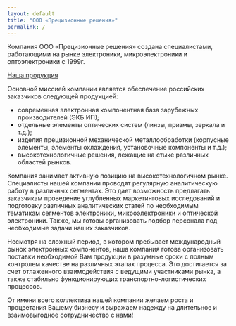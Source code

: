 ```yaml
---
layout: default
title: "ООО «Прецизионные решения»"
permalink: /
---
```

Компания ООО «Прецизионные решения» создана специалистами,
работающими на рынке электроники, микроэлектроники и оптоэлектроники с 1999г.

[Наша продукция](/productions)

Основной миссией компании является обеспечение российских заказчиков следующей продукцией:
- современная электронная компонентная база зарубежных производителей (ЭКБ ИП);
- отдельные элементы оптических систем (линзы, призмы, зеркала и т.д.);
- изделия прецизионной механической металлообработки (корпусные элементы,
  элементы охлаждения, установочные компоненты и т.д.);
- высокотехнологичные решения, лежащие на стыке различных областей рынков.

Компания занимает активную позицию на высокотехнологичном рынке.
Специалисты нашей компании проводят регулярную аналитическую работу в различных
сегментах. Это дает возможность предлагать заказчикам проведение углубленных
маркетинговых исследований и подготовку различных аналитических статей
по необходимым тематикам сегментов электроники, микроэлектроники и оптической
электроники. Также, мы готовы организовать подбор персонала под необходимые
задачи наших заказчиков.

Несмотря на сложный период, в котором пребывает международный рынок электронных
компонентов, наша компания готова организовать поставки необходимой Вам продукции
в разумные сроки с полным контролем качестве на различных этапах процесса.
Это достигается за счет отлаженного взаимодействия с ведущими участниками рынка,
а также стабильно функционирующих транспортно-логистических процессов. 

От имени всего коллектива нашей компании желаем роста и процветания Вашему
бизнесу и выражаем надежду на длительное и взаимовыгодное сотрудничество с нами!
